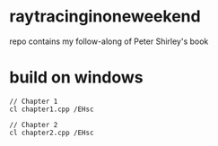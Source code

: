 # raytracinginoneweekend
repo contains my follow-along of Peter Shirley's book

# build on windows

```
// Chapter 1
cl chapter1.cpp /EHsc

// Chapter 2
cl chapter2.cpp /EHsc
```